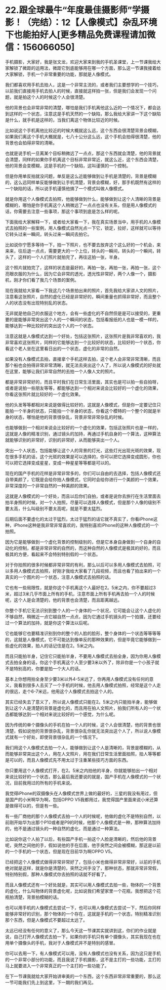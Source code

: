 # 22.跟全球最牛“年度最佳摄影师”学摄影！（完结）：12【人像模式】杂乱环境下也能拍好人[更多精品免费课程请加微信：156066050]

手机摄影，大家好，我是张文龙，欢迎大家来到我的手机圣课堂，上一节课我给大家解锁了微距的运用法，微距它到底能够用在哪一个方面，那么这一节课我接着给大家解锁，手机一个非常重要的功能，那就是人像模式。

我们都喜欢用手机去拍人，这是一个非常主流的，或者我们主要想学的一个技巧，以前我们直接用手机去拍人的时候，直接就这样拍一张，但是我们会发现一个问题，就是拍这个人的时候这个人会很清楚。

他的背景也会非常非常的清楚，哪怕是我们手机离他这么近的一个情况下，都会达到这样的一个状态，注意这是手机天然的一个缺陷，那么我给大家讲一下这个缺陷是什么，就手机是这样的，当我们离这个物体比较近的时候。

比如说这个手机离他比较近的时候大概就这么远，这个东西会很清楚背景会模糊，如果我们离这个手机大概就是，七八十公分这么远，这个手机会拍得很清楚，他的背景也会拍得非常的清晰。

也就是说手机一旦离某个目标稍微远了一点点，那这个东西就会清楚，他的背景就会清楚，同样的如果你手机离这个目标非常非常近，就这么近，这个东西会清楚，他的背景会变模糊，这是手机的一个缺陷，这叫谨慎的一个控制。

但是你用单反拍就没问题，单反是这么近能够做到让手机是清楚的，背景是模糊的，这么远同样单反能够做到让手机清楚，背景会模糊，好，那手机既然有这样的一个缺陷的话，所以说手机谨慎他搞了一个模式叫做人像模式。

就是你用这个人像模式去拍照，他能够做到什么，能够做到让这个人清晰的背景是模糊的，哪怕是你手机离这个人稍微远了一点点也没有关系，但是用人像模式的话，你需要去注意一些事项，那这个事项到底是怎么样的呢。

下面我给大家解释一下，或者给大家看一下，我在真实场景当中，用手机的人像模式去拍照的一些案例，用人像模式自然光点一下它，锁定，拉好，这样就可以等待它转头过来一瞬间，转头过来一瞬间去拍它。

比如说你宁愿多等待一下，拍一下照片，也不要去放弃这个这么好的一个机会，来来来，往后退一点点，需要更大的一个上位，转头的一瞬间，转头的一个瞬间，转头了，这样的一个人们照片就拍完了，再往这拍一张，半身。

这个照片就拍完了，这样的状态是最好的，再拍一张，再拍一张，再拍一张，这个亮眼衣服的为什么，因为它会非常的透光，透光性非常好，两个人像一个，摄影机，刚才你们看了我几个场景的案例。

现在我就给大家看一下我这几个场景拍出来的照片，首先我给大家讲人文的照片，注意看这张照片，自然的虚化已经是非常好的，瞬间重量也抓得非常好，而且整个人的状态没有出现特别乱的状态。

无非就是他自己的衣服这个地方，会有一些虚化的不自然但是是可以接受的，更重要的是能够非常突出这个人的一个瞬间的状态，包括看报纸的人也是一模一样的，能够达到一种比较好的突出这个人的一个状态。

注意这就是人像模式达到一个好处，包括这张照片，这张照片是我非常喜欢的，我非常喜欢这张照片，同样的它能够达到一个比较好的状态，比较好的一个状态，你看这个老人坐在这里看日出的一个状态，虚化的非常的自然。

如果没有人像模式去拍，直接拿个手机这样去拍，这个老人会非常非常清晰，而且那个船也会拍得非常非常清晰，就无法去突出这个人了，所以说人像模式的好处就在这里，能够让我们非常自然的去拍一个人像人文的照片。

都是非常非常好的，而且平时我们在日常生活里面，其实也是可以拍一些自拍呀，或者是说拍一些朋友等等，都能够达到一个相对来说会比较好的一个虚化的效果，你看这张照片就比较好的一个虚化效果。

他的头发等等都相对来说是做得比较好的，这就是人像模式，但是你一定要记住只能拍一个半身的状态，只能拍一个半身的状态，你看这个模特的一个整个的就是半身的状态，哪怕是他的背景很杂乱，背景非常非常杂乱的时候。

也能够做到一个相对来说会比较好的一个虚化的效果，包括这张照片也是一样的，这就是人像的精准识别，通过镜头的加持，再通过手机自身的一个算法，这种算法就能够识别的非常好，识别的非常好，从而能够突出一个人。

突出一个人状态，包括能够让这个人的背景的灯光，这些灯光出现光斑的效果，现在很多手机的话，这个光斑的效果是可以选择的，你可以把它选择变成圆形，你也可以把它选择变成星星，变成一种星星等等都是可以的。

现在的国产手机的花样是非常非常多的，你们可以自由的去选择，包括人像模式还自带美颜了，它既是会给你拍人像模式，它同时会给你进行一个美颜的一个效果，非常深度的一个非常自然的一种美颜的效果。

这就是人像模式的一个好处，而且以后你们自拍，或者是说你去旅行在生活里面去拍半身照的时候，对一个人拍照，尽量可以选择人像模式，但是那个人像的级别不要太高，什么叫级别不要太高呢，就是不要太猛烈。

后期后面不要虚化的太过于猛烈，太过于猛烈的话它就不真实了，你看iPhone这种，iPhone这种是我非常非常喜欢的，我特别喜欢iPhone的这种人像模式的一个拍照。

因为它是能够做到一个虚化背景的控制级别的，但是它本身自身做到一个自身的自动化的控制，都是非常非常的自然的，而这种自然的人像模式是极其的好的，而且极其的方便，看起来不会特别特别假的一个状态。

对于你拍照的很多时候都非常非常的有利，那么以后可以多用人像模式去拍照，可以多用人像模式去拍照，好刚才我给大家看了几段视频，而且也看了拍出来的一个真实的一个图片的一个状态，注意人像模式去拍照的话。

它也有一些局限性，就是你这个手机离这个人最好在2。5米之内，你不要超过3米，超过3米几乎市面上所有的手机，注意市面上所有手机再去拍一个人的时候呢，这个人是会清楚的，他的背景也会清楚，而且距离越远。

你整个手机它无法识别到整个人的一个身体的一个状况，它可能会让这个人虚化的不够自然，稍微近一点它越自然一点点，因为它通过手机镜头的一个拍摄，还要经过一个算法的加持，就是你这个算法以后呢。

它也能够它也要精准识别到你的整个的人脸的脸形，整个身体的一个状态等等等等的，这就是人像模式，它不可能达到像单反的那种效果的，但是毕竟它能够做到一些虚化的效果，拍人的话记住是在2。5米之内。

而且只能拍半身，记住它只能拍半身，不要用人像模式去拍全身，因为你用人像模式去拍全身的话，你这个手机离这个人至少要3米以外了，除非你是一个小孩子就不是特别高的，你要是拍一个大人的话。

基本上你想用拍全身至少要3米以外4-5米远了，你再用人像模式没有任何的意义，我看到很多人去买了一个手机的时候，他去用人像模式拍照，经常是这个人走的很远，走个6-7米远，他用这个人像模式去拍这个人的。

其实已经失去了意义了，所以说人像模式只能在2。5米之内只能拍半身，能够做到让这个人是清楚的背景是虚化的，而且用在拍人文照片，拍我们所有人的一个状态都能够达到一个相对来说比较好的一个感觉，为什么呢。

因为传统的单个摄像头的手机在拍一个人的时候，这个人会很清楚，他的背景也很清楚，假如说他的背景很杂乱，背景很杂乱你就无法突出这个人了，所以说人像模式就有一个好处，即使背景很杂乱的一个情况下。

我们用这个人像模式去拍一个人，能够做到让这个人是清晰的，背景是模糊的，从而能够非常突出这个人，用在人文照片，用在我们日常生活里面拍照，拍人等等都是可以的，而且人像模式先不用太过于注重某些技巧方面的东西。

你只要用这个人像模式打开，在2。5米之内拍他的半身，你就能够拍出一个相对来说比较好的一个状态，那么最后我还要说的就是，国产手机在人像模式的一个状况，目前我用过的所有的手机来说。

我觉得iPhone的双摄像头在人像模式世界上做的最好的，三星的我没有用过，但是国产的小米啊华为啊，包括OPPO V5我都用过，我觉得国产里面来说小米还算是做得可以的，但是有一些。

有一些厂商他的那个人像模式去拍一个人的时候呢，他做的虚化不是特别自然，以前刚开始华为出那个P10或者是P9的时候，他那个人像模式是一种，那种算法加持的，他不是通过镜头的一种自然的虚化，而是通过一种算法。

比如说你这个人拍了以后，有些国产手机一拍这个人脸是清晰的，然后他的背景呢，突然之间他的手，假如说他的手在后面，他手突然之间会被模糊，那这是以前的一个手机的一个状态，但是现在目前华为啊OPPO V5。

已经把这个人像模式做得非常非常好了，包括小米也做得非常非常好，以前的手机绝对就是这样，就是你是清楚的，突然之间手没了，那种状态，那就非常非常假，特别特别假，那种人像模式你去拍照的话就不好看了。

而且人像模式还有一个好处就是，其实可以用人像模式去拍一些，物体的一个背景的虚化，什么叫物体的背景虚化呢，比如说我们希望家里一个花瓶，我想把这个花瓶拍清楚，背景拍模糊的话。

也可以用手机的人像模式去尝试一下，也可以用人像模式去尝试一下，然后你同样能够非常好的识别，那个物体的一个存在，这就是手机的一个状态，特别精准识别那个东西，但是人像模式不要超过太远了。

太远已经没有任何的意义了，那么今天这一节课其实就讲到这，你们的作业就是说，自己打开人像模式去拍一下，如果你的手机只有单个摄像头，其实我现在也在用单个摄像头的手机，我对于人像模式并不是特别的感冒。

你可以去用一下，有人像模式可以用，没有人像模式也没有关系，因为这只是手机的一个非常小部分的功能，而且我说了手机摄影，这不是主打的一些功能，主打的马上就要进入一个非常真正的一个主打的一些功能了。

在下一节课我就给大家开始讲审美的一个东西，这个东西非常非常重要的，那么这一节可能我们先上到这里，下一期的我们再见。